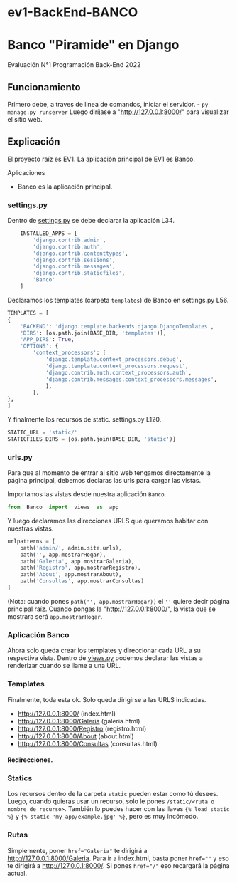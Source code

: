 # ev1-BackEnd-BANCO


# Banco "Piramide" en Django
Evaluación N°1 Programación Back-End 2022

## Funcionamiento
Primero debe, a traves de linea de comandos, iniciar el servidor.
	- `py manage.py runserver`
Luego diríjase a "http://127.0.0.1:8000/" para visualizar el sitio web.

## Explicación
El proyecto raíz es EV1. La aplicación principal de EV1 es Banco.

Aplicaciones
- Banco es la aplicación principal.

### settings.py
Dentro de [settings.py](https://github.com/Urfenox/ev1-BackEnd-BANCO/blob/master/EVA1/settings.py) se debe declarar la aplicación L34.
```python
	INSTALLED_APPS = [
		'django.contrib.admin',
		'django.contrib.auth',
		'django.contrib.contenttypes',
		'django.contrib.sessions',
		'django.contrib.messages',
		'django.contrib.staticfiles',
		'Banco'
	]
```
Declaramos los templates (carpeta `templates`) de Banco en settings.py L56.
```python
TEMPLATES = [
{
	'BACKEND': 'django.template.backends.django.DjangoTemplates',
	'DIRS': [os.path.join(BASE_DIR, 'templates')],
	'APP_DIRS': True,
	'OPTIONS': {
		'context_processors': [
			'django.template.context_processors.debug',
			'django.template.context_processors.request',
			'django.contrib.auth.context_processors.auth',
			'django.contrib.messages.context_processors.messages',
			],
		},
},
]
```
Y finalmente los recursos de static. settings.py L120.
```python
STATIC_URL = 'static/'
STATICFILES_DIRS = [os.path.join(BASE_DIR, 'static')]
```
### urls.py
Para que al momento de entrar al sitio web tengamos directamente la página principal, debemos declaras las urls para cargar las vistas.

Importamos las vistas desde nuestra aplicación `Banco`.
```python
from  Banco  import  views  as  app
```
Y luego declaramos las direcciones URLS que queramos habitar con nuestras vistas.
```python
urlpatterns = [
	path('admin/', admin.site.urls),
	path('', app.mostrarHogar),
	path('Galeria', app.mostrarGaleria),
	path('Registro', app.mostrarRegistro),
	path('About', app.mostrarAbout),
	path('Consultas', app.mostrarConsultas)
]
```
(Nota: cuando pones `path('', app.mostrarHogar))` el `''` quiere decir página principal raíz. Cuando pongas la "http://127.0.0.1:8000/", la vista que se mostrara será `app.mostrarHogar`.

### Aplicación Banco
Ahora solo queda crear los templates y direccionar cada URL a su respectiva vista.
Dentro de [views.py](https://github.com/Urfenox/ev1-BackEnd-BANCO/blob/master/Banco/views.py) podemos declarar las vistas a renderizar cuando se llame a una URL.

### Templates
Finalmente, toda esta ok. Solo queda dirigirse a las URLS indicadas.

 - http://127.0.0.1:8000/ (index.html)
 - http://127.0.0.1:8000/Galeria (galeria.html)
 - http://127.0.0.1:8000/Registro (registro.html)
 - http://127.0.0.1:8000/About (about.html)
 - http://127.0.0.1:8000/Consultas (consultas.html)

#### Redirecciones.
### Statics
Los recursos dentro de la carpeta `static` pueden estar como tú desees.
Luego, cuando quieras usar un recurso, solo le pones `/static/<ruta o nombre de recurso>`.
También lo puedes hacer con las llaves `{% load static %}` y `{% static 'my_app/example.jpg' %}`, pero es muy incómodo.
### Rutas
Simplemente, poner `href="Galeria"` te dirigirá a http://127.0.0.1:8000/Galeria.
Para ir a index.html, basta poner `href=""` y eso te dirigirá a http://127.0.0.1:8000/.
Si pones `href="/"` eso recargará la página actual.
